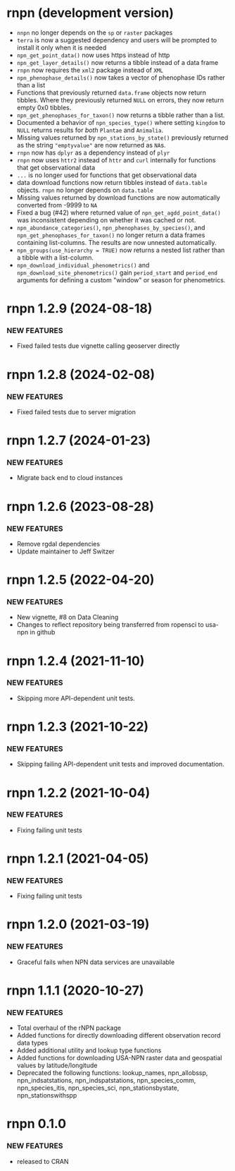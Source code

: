 # rnpn (development version)

* `nnpn` no longer depends on the `sp` or `raster` packages
* `terra` is now a suggested dependency and users will be prompted to install it only when it is needed
* `npn_get_point_data()` now uses https instead of http
* `npn_get_layer_details()` now returns a tibble instead of a data frame
* `rnpn` now requires the `xml2` package instead of `XML`
* `npn_phenophase_details()` now takes a vector of phenophase IDs rather than a list
* Functions that previously returned `data.frame` objects now return tibbles. Where they previously returned `NULL` on errors, they now return empty 0x0 tibbles.
* `npn_get_phenophases_for_taxon()` now returns a tibble rather than a list.
* Documented a behavior of `npn_species_type()` where setting `kingdom` to `NULL` returns results for *both* `Plantae` and `Animalia`. 
* Missing values returned by `npn_stations_by_state()` previously returned as the string `"emptyvalue"` are now returned as `NA`s.
* `rnpn` now has `dplyr` as a dependency instead of `plyr`
* `rnpn` now uses `httr2` instead of `httr` and `curl` internally for functions that get observational data
* `...` is no longer used for functions that get observational data
* data download functions now return tibbles instead of `data.table` objects.  `rnpn` no longer depends on `data.table`
* Missing values returned by download functions are now automatically converted from -9999 to `NA`
* Fixed a bug (#42) where returned value of `npn_get_agdd_point_data()` was inconsistent depending on whether it was cached or not.
* `npn_abundance_categories()`, `npn_phenophases_by_species()`, and `npn_get_phenophases_for_taxon()` no longer return a data frames containing list-columns.  The results are now unnested automatically.
* `npn_groups(use_hierarchy = TRUE)` now returns a nested list rather than a tibble with a list-column.
* `npn_download_individual_phenometrics()` and `npn_download_site_phenometrics()` gain `period_start` and `period_end` arguments for defining a custom "window" or season for phenometrics.

# rnpn 1.2.9 (2024-08-18)

### NEW FEATURES

* Fixed failed tests due vignette calling geoserver directly

# rnpn 1.2.8 (2024-02-08)

### NEW FEATURES

* Fixed failed tests due to server migration

# rnpn 1.2.7 (2024-01-23)

### NEW FEATURES

* Migrate back end to cloud instances

# rnpn 1.2.6 (2023-08-28)

### NEW FEATURES

* Remove rgdal dependencies
* Update maintainer to Jeff Switzer

# rnpn 1.2.5 (2022-04-20)

### NEW FEATURES

* New vignette, #8 on Data Cleaning
* Changes to reflect repository being transferred from ropensci to usa-npn in github

# rnpn 1.2.4 (2021-11-10)

### NEW FEATURES

* Skipping more API-dependent unit tests.

# rnpn 1.2.3 (2021-10-22)

### NEW FEATURES

* Skipping failing API-dependent unit tests and improved documentation.

# rnpn 1.2.2 (2021-10-04)

### NEW FEATURES

* Fixing failing unit tests

# rnpn 1.2.1 (2021-04-05)

### NEW FEATURES

* Fixing failing unit tests

# rnpn 1.2.0 (2021-03-19)

### NEW FEATURES

* Graceful fails when NPN data services are unavailable

# rnpn 1.1.1 (2020-10-27)

### NEW FEATURES

* Total overhaul of the rNPN package
* Added functions for directly downloading different observation record data types
* Added additional utility and lookup type functions
* Added functions for downloading USA-NPN raster data and geospatial values by latitude/longitude
* Deprecated the following functions: lookup_names, npn_allobssp, npn_indsatstations, npn_indspatstations, npn_species_comm, npn_species_itis, npn_species_sci, npn_stationsbystate, npn_stationswithspp

# rnpn 0.1.0

### NEW FEATURES

* released to CRAN
